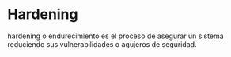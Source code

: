 # Hardening
hardening o endurecimiento es el proceso de asegurar un sistema reduciendo sus vulnerabilidades o agujeros de seguridad.
